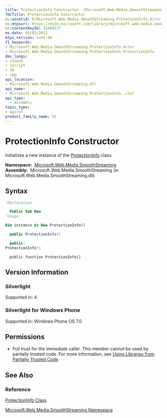 ```yaml
---
title: ProtectionInfo Constructor  (Microsoft.Web.Media.SmoothStreaming)
TOCTitle: ProtectionInfo Constructor
ms:assetid: M:Microsoft.Web.Media.SmoothStreaming.ProtectionInfo.#ctor
ms:mtpsurl: https://msdn.microsoft.com/library/microsoft.web.media.smoothstreaming.protectioninfo.protectioninfo(v=VS.90)
ms:contentKeyID: 31469177
ms.date: 05/02/2012
mtps_version: v=VS.90
f1_keywords:
- Microsoft.Web.Media.SmoothStreaming.ProtectionInfo.#ctor
- Microsoft.Web.Media.SmoothStreaming.ProtectionInfo.ProtectionInfo
dev_langs:
- csharp
- jscript
- vb
- cpp
api_location:
- Microsoft.Web.Media.SmoothStreaming.dll
api_name:
- Microsoft.Web.Media.SmoothStreaming.ProtectionInfo..ctor
api_type:
  - Assembly
topic_type:
- apiref
product_family_name: VS
---
```


# ProtectionInfo Constructor

Initializes a new instance of the [ProtectionInfo](protectioninfo-class-microsoft-web-media-smoothstreaming_1.md) class.

**Namespace:**  [Microsoft.Web.Media.SmoothStreaming](microsoft-web-media-smoothstreaming-namespace_1.md)  
**Assembly:**  Microsoft.Web.Media.SmoothStreaming (in Microsoft.Web.Media.SmoothStreaming.dll)

## Syntax

```vb
'Declaration

  Public Sub New
'Usage

Dim instance As New ProtectionInfo()
```

```csharp
  public ProtectionInfo()
```

```cpp
  public:
ProtectionInfo()
```

```jscript
  public function ProtectionInfo()
```

## Version Information

### Silverlight

Supported in: 4  

### Silverlight for Windows Phone

Supported in: Windows Phone OS 7.0  

## Permissions

  - Full trust for the immediate caller. This member cannot be used by partially trusted code. For more information, see [Using Libraries from Partially Trusted Code](https://msdn.microsoft.com/library/8skskf63).

## See Also

### Reference

[ProtectionInfo Class](protectioninfo-class-microsoft-web-media-smoothstreaming_1.md)

[Microsoft.Web.Media.SmoothStreaming Namespace](microsoft-web-media-smoothstreaming-namespace_1.md)
